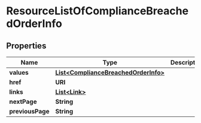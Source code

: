 

# ResourceListOfComplianceBreachedOrderInfo


## Properties

| Name | Type | Description | Notes |
|------------ | ------------- | ------------- | -------------|
|**values** | [**List&lt;ComplianceBreachedOrderInfo&gt;**](ComplianceBreachedOrderInfo.md) |  |  |
|**href** | **URI** |  |  [optional] |
|**links** | [**List&lt;Link&gt;**](Link.md) |  |  [optional] |
|**nextPage** | **String** |  |  [optional] |
|**previousPage** | **String** |  |  [optional] |



